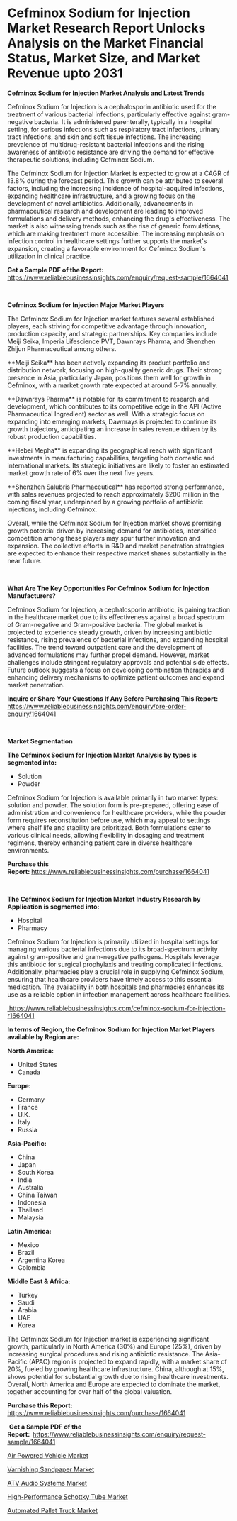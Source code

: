 <p><h1>Cefminox Sodium for Injection Market Research Report Unlocks Analysis on the Market Financial Status, Market Size, and Market Revenue upto 2031</h1></p><p><strong>Cefminox Sodium for Injection Market Analysis and Latest Trends</strong></p>
<p><p>Cefminox Sodium for Injection is a cephalosporin antibiotic used for the treatment of various bacterial infections, particularly effective against gram-negative bacteria. It is administered parenterally, typically in a hospital setting, for serious infections such as respiratory tract infections, urinary tract infections, and skin and soft tissue infections. The increasing prevalence of multidrug-resistant bacterial infections and the rising awareness of antibiotic resistance are driving the demand for effective therapeutic solutions, including Cefminox Sodium.</p><p>The Cefminox Sodium for Injection Market is expected to grow at a CAGR of 13.8% during the forecast period. This growth can be attributed to several factors, including the increasing incidence of hospital-acquired infections, expanding healthcare infrastructure, and a growing focus on the development of novel antibiotics. Additionally, advancements in pharmaceutical research and development are leading to improved formulations and delivery methods, enhancing the drug's effectiveness. The market is also witnessing trends such as the rise of generic formulations, which are making treatment more accessible. The increasing emphasis on infection control in healthcare settings further supports the market's expansion, creating a favorable environment for Cefminox Sodium's utilization in clinical practice.</p></p>
<p><strong>Get a Sample PDF of the Report:&nbsp;</strong> <a href="https://www.reliablebusinessinsights.com/enquiry/request-sample/1664041?utm_campaign=904&utm_medium=2&utm_source=Github&utm_content=ia&utm_term=09122024&utm_id=cefminox-sodium-for-injection">https://www.reliablebusinessinsights.com/enquiry/request-sample/1664041</a></p>
<p>&nbsp;</p>
<p><strong>Cefminox Sodium for Injection Major Market Players</strong></p>
<p><p>The Cefminox Sodium for Injection market features several established players, each striving for competitive advantage through innovation, production capacity, and strategic partnerships. Key companies include Meiji Seika, Imperia Lifescience PVT, Dawnrays Pharma, and Shenzhen Zhijun Pharmaceutical among others.</p><p>**Meiji Seika** has been actively expanding its product portfolio and distribution network, focusing on high-quality generic drugs. Their strong presence in Asia, particularly Japan, positions them well for growth in Cefminox, with a market growth rate expected at around 5-7% annually. </p><p>**Dawnrays Pharma** is notable for its commitment to research and development, which contributes to its competitive edge in the API (Active Pharmaceutical Ingredient) sector as well. With a strategic focus on expanding into emerging markets, Dawnrays is projected to continue its growth trajectory, anticipating an increase in sales revenue driven by its robust production capabilities.</p><p>**Hebei Mepha** is expanding its geographical reach with significant investments in manufacturing capabilities, targeting both domestic and international markets. Its strategic initiatives are likely to foster an estimated market growth rate of 6% over the next five years.</p><p>**Shenzhen Salubris Pharmaceutical** has reported strong performance, with sales revenues projected to reach approximately $200 million in the coming fiscal year, underpinned by a growing portfolio of antibiotic injections, including Cefminox.</p><p>Overall, while the Cefminox Sodium for Injection market shows promising growth potential driven by increasing demand for antibiotics, intensified competition among these players may spur further innovation and expansion. The collective efforts in R&D and market penetration strategies are expected to enhance their respective market shares substantially in the near future.</p></p>
<p>&nbsp;</p>
<p><strong>What Are The Key Opportunities For Cefminox Sodium for Injection Manufacturers?</strong></p>
<p><p>Cefminox Sodium for Injection, a cephalosporin antibiotic, is gaining traction in the healthcare market due to its effectiveness against a broad spectrum of Gram-negative and Gram-positive bacteria. The global market is projected to experience steady growth, driven by increasing antibiotic resistance, rising prevalence of bacterial infections, and expanding hospital facilities. The trend toward outpatient care and the development of advanced formulations may further propel demand. However, market challenges include stringent regulatory approvals and potential side effects. Future outlook suggests a focus on developing combination therapies and enhancing delivery mechanisms to optimize patient outcomes and expand market penetration.</p></p>
<p><strong>Inquire or Share Your Questions If Any Before Purchasing This Report:</strong> <a href="https://www.reliablebusinessinsights.com/enquiry/pre-order-enquiry/1664041?utm_campaign=904&utm_medium=2&utm_source=Github&utm_content=ia&utm_term=09122024&utm_id=cefminox-sodium-for-injection">https://www.reliablebusinessinsights.com/enquiry/pre-order-enquiry/1664041</a></p>
<p>&nbsp;</p>
<p><strong>Market Segmentation</strong></p>
<p><strong>The Cefminox Sodium for Injection Market Analysis by types is segmented into:</strong></p>
<p><ul><li>Solution</li><li>Powder</li></ul></p>
<p><p>Cefminox Sodium for Injection is available primarily in two market types: solution and powder. The solution form is pre-prepared, offering ease of administration and convenience for healthcare providers, while the powder form requires reconstitution before use, which may appeal to settings where shelf life and stability are prioritized. Both formulations cater to various clinical needs, allowing flexibility in dosaging and treatment regimens, thereby enhancing patient care in diverse healthcare environments.</p></p>
<p><strong>Purchase this Report:&nbsp;</strong><a href="https://www.reliablebusinessinsights.com/purchase/1664041?utm_campaign=904&utm_medium=2&utm_source=Github&utm_content=ia&utm_term=09122024&utm_id=cefminox-sodium-for-injection">https://www.reliablebusinessinsights.com/purchase/1664041</a></p>
<p>&nbsp;</p>
<p><strong>The Cefminox Sodium for Injection Market Industry Research by Application is segmented into:</strong></p>
<p><ul><li>Hospital</li><li>Pharmacy</li></ul></p>
<p><p>Cefminox Sodium for Injection is primarily utilized in hospital settings for managing various bacterial infections due to its broad-spectrum activity against gram-positive and gram-negative pathogens. Hospitals leverage this antibiotic for surgical prophylaxis and treating complicated infections. Additionally, pharmacies play a crucial role in supplying Cefminox Sodium, ensuring that healthcare providers have timely access to this essential medication. The availability in both hospitals and pharmacies enhances its use as a reliable option in infection management across healthcare facilities.</p></p>
<p><a href="https://www.reliablebusinessinsights.com/cefminox-sodium-for-injection-r1664041?utm_campaign=904&utm_medium=2&utm_source=Github&utm_content=ia&utm_term=09122024&utm_id=cefminox-sodium-for-injection">&nbsp;https://www.reliablebusinessinsights.com/cefminox-sodium-for-injection-r1664041</a></p>
<p><strong>In terms of Region, the Cefminox Sodium for Injection Market Players available by Region are:</strong></p>
<p>
    <p> <strong> North America: </strong>
        <ul>
            <li>United States</li>
            <li>Canada</li>
        </ul>
        </p> 
    <p> <strong> Europe: </strong>
        <ul>
            <li>Germany</li>
            <li>France</li>
            <li>U.K.</li>
            <li>Italy</li>
            <li>Russia</li>
        </ul>
        </p> 
    <p> <strong> Asia-Pacific: </strong>
        <ul>
            <li>China</li>
            <li>Japan</li>
            <li>South Korea</li>
            <li>India</li>
            <li>Australia</li>
            <li>China Taiwan</li>
            <li>Indonesia</li>
            <li>Thailand</li>
            <li>Malaysia</li>
        </ul>
        </p> 
    <p> <strong> Latin America: </strong>
        <ul>
            <li>Mexico</li>
            <li>Brazil</li>
            <li>Argentina Korea</li>
            <li>Colombia</li>
        </ul>
        </p> 
    <p> <strong> Middle East & Africa: </strong>
        <ul>
            <li>Turkey</li>
            <li>Saudi</li>
            <li>Arabia</li>
            <li>UAE</li>
            <li>Korea</li>
        </ul>
    </p>
    </p>
<p><p>The Cefminox Sodium for Injection market is experiencing significant growth, particularly in North America (30%) and Europe (25%), driven by increasing surgical procedures and rising antibiotic resistance. The Asia-Pacific (APAC) region is projected to expand rapidly, with a market share of 20%, fueled by growing healthcare infrastructure. China, although at 15%, shows potential for substantial growth due to rising healthcare investments. Overall, North America and Europe are expected to dominate the market, together accounting for over half of the global valuation.</p></p>
<p><strong>Purchase this Report: </strong><a href="https://www.reliablebusinessinsights.com/purchase/1664041?utm_campaign=904&utm_medium=2&utm_source=Github&utm_content=ia&utm_term=09122024&utm_id=cefminox-sodium-for-injection">https://www.reliablebusinessinsights.com/purchase/1664041</a></p>
<p>&nbsp;<strong>Get a Sample PDF of the Report:&nbsp;&nbsp;</strong><a href="https://www.reliablebusinessinsights.com/enquiry/request-sample/1664041?utm_campaign=904&utm_medium=2&utm_source=Github&utm_content=ia&utm_term=09122024&utm_id=cefminox-sodium-for-injection">https://www.reliablebusinessinsights.com/enquiry/request-sample/1664041</a></p>
<p><strong></strong></p>
<p><p><a href="https://www.linkedin.com/pulse/in-depth-review-air-powered-vehicle-market-size-segmentation-tvq9e?utm_campaign=904&utm_medium=2&utm_source=Github&utm_content=ia&utm_term=09122024&utm_id=cefminox-sodium-for-injection">Air Powered Vehicle Market</a></p><p><a href="https://github.com/hammelximalschid/Market-Research-Report-List-1/blob/main/varnishing-sandpaper-market.md?utm_campaign=904&utm_medium=2&utm_source=Github&utm_content=ia&utm_term=09122024&utm_id=cefminox-sodium-for-injection">Varnishing Sandpaper Market</a></p><p><a href="https://www.linkedin.com/pulse/comprehensive-study-atv-audio-systems-market-share-size-growth-k5mze?utm_campaign=904&utm_medium=2&utm_source=Github&utm_content=ia&utm_term=09122024&utm_id=cefminox-sodium-for-injection">ATV Audio Systems Market</a></p><p><a href="https://github.com/rodinayygacklezi/Market-Research-Report-List-1/blob/main/high-performance-schottky-tube-market.md?utm_campaign=904&utm_medium=2&utm_source=Github&utm_content=ia&utm_term=09122024&utm_id=cefminox-sodium-for-injection">High-Performance Schottky Tube Market</a></p><p><a href="https://www.linkedin.com/pulse/automated-pallet-truck-market-size-global-revenue-volume-status-twzke?utm_campaign=904&utm_medium=2&utm_source=Github&utm_content=ia&utm_term=09122024&utm_id=cefminox-sodium-for-injection">Automated Pallet Truck Market</a></p></p>
